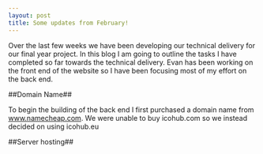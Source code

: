 ```yaml
---
layout: post
title: Some updates from February!
---
```

Over the last few weeks we have been developing our technical delivery for our final year project. In this
blog I am going to outline the tasks I have completed so far towards the technical delivery. Evan has been working on
the front end of the website so I have been focusing most of my effort on the back end.

##Domain Name##

To begin the building of the back end I first purchased a domain name from www.namecheap.com. We were unable to buy icohub.com so we
instead decided on using icohub.eu


##Server hosting##
